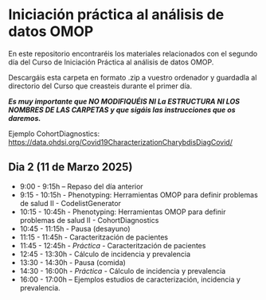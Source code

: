 # Iniciación práctica al análisis de datos OMOP
En este repositorio encontraréis los materiales relacionados con el segundo día del Curso de Iniciación Práctica al análisis de datos OMOP.

Descargáis esta carpeta en formato .zip a vuestro ordenador y guardadla al directorio del Curso que creasteis durante el primer día.

***Es muy importante que NO MODIFIQUÉIS NI La ESTRUCTURA NI LOS NOMBRES DE LAS CARPETAS y que sigáis las instrucciones que os daremos.***

Ejemplo CohortDiagnostics: https://data.ohdsi.org/Covid19CharacterizationCharybdisDiagCovid/

## Dia 2 (11 de Marzo 2025)
* 9:00 - 9:15h – Repaso del día anterior
* 9:15 - 10:15h - Phenotyping: Herramientas OMOP para definir problemas de salud II - CodelistGenerator
* 10:15 - 10:45h - Phenotyping: Herramientas OMOP para definir problemas de salud II - CohortDiagnostics
* 10:45 - 11:15h - Pausa (desayuno)
* 11:15 - 11:45h - Caracteritzación de pacientes
* 11:45 - 12:45h - *Práctica* - Caracteritzación de pacientes
* 12:45 - 13:30h - Cálculo de incidencia y prevalencia
* 13:30 - 14:30h - Pausa (comida)
* 14:30 - 16:00h - *Práctica* - Cálculo de incidencia y prevalencia
* 16:00 - 17:00h – Ejemplos estudios de caracterización, incidencia y prevalencia.
